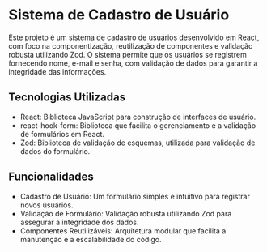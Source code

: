 # Sistema de Cadastro de Usuário
Este projeto é um sistema de cadastro de usuários desenvolvido em React, com foco na componentização, reutilização de componentes e validação robusta utilizando Zod. O sistema permite que os usuários se registrem fornecendo nome, e-mail e senha, com validação de dados para garantir a integridade das informações.

## Tecnologias Utilizadas
* React: Biblioteca JavaScript para construção de interfaces de usuário.
* react-hook-form: Biblioteca que facilita o gerenciamento e a validação de formulários em React.
* Zod: Biblioteca de validação de esquemas, utilizada para validação de dados do formulário.
## Funcionalidades
* Cadastro de Usuário: Um formulário simples e intuitivo para registrar novos usuários.
* Validação de Formulário: Validação robusta utilizando Zod para assegurar a integridade dos dados.
* Componentes Reutilizáveis: Arquitetura modular que facilita a manutenção e a escalabilidade do código.
